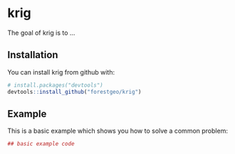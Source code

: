 
<!-- README.md is generated from README.Rmd. Please edit that file -->
krig
====

The goal of krig is to ...

Installation
------------

You can install krig from github with:

``` r
# install.packages("devtools")
devtools::install_github("forestgeo/krig")
```

Example
-------

This is a basic example which shows you how to solve a common problem:

``` r
## basic example code
```
